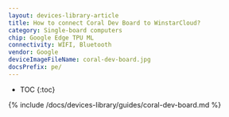 ```yaml
---
layout: devices-library-article
title: How to connect Coral Dev Board to WinstarCloud?
category: Single-board computers
chip: Google Edge TPU ML
connectivity: WIFI, Bluetooth
vendor: Google
deviceImageFileName: coral-dev-board.jpg
docsPrefix: pe/
---
```



* TOC
{:toc}

{% include /docs/devices-library/guides/coral-dev-board.md %}